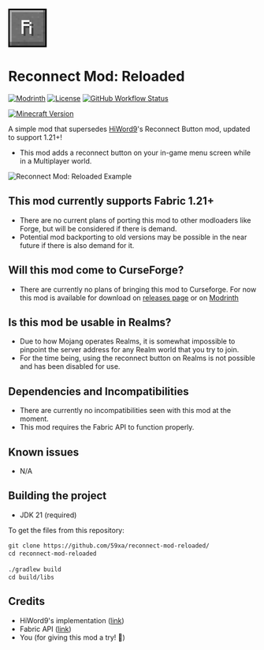 ![Reconnect Mod: Reloaded Icon](https://github.com/59xa/reconnect-mod-reloaded/blob/master/src/main/resources/assets/reconnect-mod-reloaded/icon.png?raw=true)
# Reconnect Mod: Reloaded

[![Modrinth](https://img.shields.io/modrinth/dt/PjzgKfEE?label=&logo=Modrinth&labelColor=white&color=00AF5C&style=for-the-badge)](https://modrinth.com/mod/reconnect-mod-reloaded)
[![License](https://img.shields.io/github/license/59xa/reconnect-mod-reloaded?label=&logo=c&style=for-the-badge&color=A8B9CC&labelColor=455A64)](https://github.com/59xa/reconnect-mod-reloaded/blob/master/LICENSE)
[![GitHub Workflow Status](https://img.shields.io/github/actions/workflow/status/59xa/reconnect-mod-reloaded/build.yml?style=for-the-badge&label=&logo=Gradle&labelColor=388E3C)](https://github.com/59xa/reconnect-mod-reloaded/actions)

[![Minecraft Version](https://img.shields.io/badge/Minecraft-1.21.1%20|%201.21-green?style=for-the-badge&labelColor=388E3C&color=8BC34A)](https://github.com/xfl03/MCCustomSkinLoader)

A simple mod that supersedes [HiWord9](https://github.com/HiWord9)'s Reconnect Button mod, updated to support 1.21+!
- This mod adds a reconnect button on your in-game menu screen while in a Multiplayer world.

![Reconnect Mod: Reloaded Example](https://cdn.modrinth.com/data/PjzgKfEE/images/54a7871bc46040b5214402a13cbbd4ab58b64aec.png)

## This mod currently supports Fabric 1.21+
- There are no current plans of porting this mod to other modloaders like Forge, but will be considered if there is demand.
- Potential mod backporting to old versions may be possible in the near future if there is also demand for it.

## Will this mod come to CurseForge?
- There are currently no plans of bringing this mod to Curseforge. For now this mod is available for download on [releases page](https://github.com/59xa/reconnect-mod-reloaded/releases/tag/Releases) or on [Modrinth](https://modrinth.com/mod/reconnect-mod-reloaded)

## Is this mod be usable in Realms?
- Due to how Mojang operates Realms, it is somewhat impossible to pinpoint the server address for any Realm world that you try to join.
- For the time being, using the reconnect button on Realms is not possible and has been disabled for use.

## Dependencies and Incompatibilities
- There are currently no incompatibilities seen with this mod at the moment.
- This mod requires the Fabric API to function properly.

## Known issues
- N/A

## Building the project
- JDK 21 (required)

To get the files from this repository:
```
git clone https://github.com/59xa/reconnect-mod-reloaded/
cd reconnect-mod-reloaded

./gradlew build
cd build/libs
```

## Credits
- HiWord9's implementation ([link](https://github.com/HiWord9/Reconnect-Button-HiWord9-fabric-1.19))
- Fabric API ([link](https://fabricmc.net/))
- You (for giving this mod a try! 🤍)
